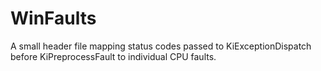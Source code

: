 # WinFaults
A small header file mapping status codes passed to KiExceptionDispatch before KiPreprocessFault to individual CPU faults.
